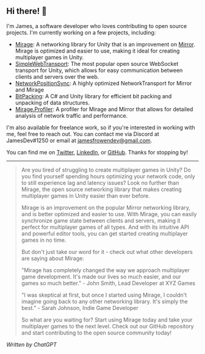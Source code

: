 ## Hi there! 👋

I'm James, a software developer who loves contributing to open source projects. I'm currently working on a few projects, including:

- [Mirage](https://github.com/MirageNet/Mirage): A networking library for Unity that is an improvement on [Mirror](https://github.com/MirrorNetworking/Mirror). Mirage is optimized and easier to use, making it ideal for creating multiplayer games in Unity.
- [SimpleWebTransport](https://github.com/James-Frowen/SimpleWebTransport): The most popular open source WebSocket transport for Unity, which allows for easy communication between clients and servers over the web.
- [NetworkPositionSync](https://github.com/James-Frowen/NetworkPositionSync): A highly optimized NetworkTransport for Mirror and Mirage 
- [BitPacking](https://github.com/James-Frowen/BitPacking): A C# and Unity library for efficient bit packing and unpacking of data structures.
- [Mirage.Profiler](https://github.com/James-Frowen/Mirage.Profiler): A profiler for Mirage and Mirror that allows for detailed analysis of network traffic and performance.

I'm also available for freelance work, so if you're interested in working with me, feel free to reach out. You can contact me via Discord at JamesDev#1250 or email at jamesfrowendev@gmail.com.

You can find me on [Twitter](https://twitter.com/JamesFrowenDev), [LinkedIn](https://www.linkedin.com/in/james-frowen-71126912a/), or [GitHub](https://github.com/James-Frowen). Thanks for stopping by!

---

> Are you tired of struggling to create multiplayer games in Unity? Do you find yourself spending hours optimizing your network code, only to still experience lag and latency issues? Look no further than Mirage, the open source networking library that makes creating multiplayer games in Unity easier than ever before.
> 
> Mirage is an improvement on the popular Mirror networking library, and is better optimized and easier to use. With Mirage, you can easily synchronize game state between clients and servers, making it perfect for multiplayer games of all types. And with its intuitive API and powerful editor tools, you can get started creating multiplayer games in no time.
> 
> But don't just take our word for it - check out what other developers are saying about Mirage:
> 
> "Mirage has completely changed the way we approach multiplayer game development. It's made our lives so much easier, and our games so much better." - John Smith, Lead Developer at XYZ Games
> 
> "I was skeptical at first, but once I started using Mirage, I couldn't imagine going back to any other networking library. It's simply the best." - Sarah Johnson, Indie Game Developer
> 
> So what are you waiting for? Start using Mirage today and take your multiplayer games to the next level. Check out our GitHub repository and start contributing to the open source community today!

*Written by ChatGPT*
